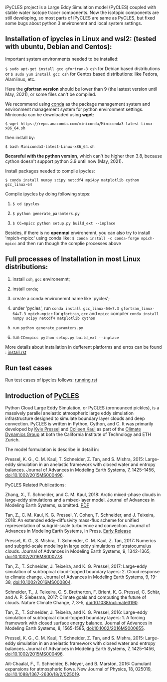 iPyCLES project is a Large Eddy Simulation model (PyCLES) coupled with stable water isotope tracer components. Now the isotopic components are still developing, so most parts of iPyCLES are same as PyCLES, but fixed some bugs about python 3 environemnt and local system settings.

## Installation of ipycles in Linux and wsl2: (tested with ubuntu, Debian and Centos):
Important system environments needed to be installed:

`$ sudo apt-get install gcc gfortran-8 csh` for Debian based distributions
or 
`$ sudo yum install gcc csh` for Centos based distributions: like Fedora, Alamlinux, etc.

Here the **gfortran version** should be lower than 9 (the lastest version until May, 2021), or some files can't be compiled.

We recommend using [conda](https://docs.conda.io/en/latest/) as the package management system and environment management system for python environment settings. Miniconda can be downloaded using **wget**:

`$ wget https://repo.anaconda.com/miniconda/Miniconda3-latest-Linux-x86_64.sh`

then install by:

`$ bash Miniconda3-latest-Linux-x86_64.sh`

**Becareful with the python version**, which can't be higher then 3.8, because cython doesn't support python 3.9 until now (May, 2021).

Install packages needed to compile ipycles:

`$ conda install numpy scipy netcdf4 mpi4py matplotlib cython gcc_linux-64`

Complie ipycles by doing following steps:

1. `$ cd ipycles`

2. `$ python generate_paramters.py`

3. `$ CC=mpicc python setup.py build_ext --inplace`

Besides, if there is no **openmpi** environemnt, you can also try to install 'mpich-mpicc' using conda like:
`$ conda install -c conda-forge mpich-mpicc`
and then run though the complie processes above 
## Full processes of Installation in most Linux distributions:
1. install `csh`, `gcc` environemnt;
2. install `conda`;
3. create a conda environemnt name like 'pycles';
4. under 'pycles', run 
    `conda install gcc_linux-64=7.3 gfortran_linux-64=7.3 mpich-mpicc` for `gfortran`, `gcc` and `mpicc` compiler
    `conda install numpy scipy netcdf4 matplotlib cython`

5. run `python generate_paramters.py`
6. run `CC=mpicc python setup.py build_ext --inplace` 

 More details about installation in defferent platforms and erros can be found : [install.rst](https://github.com/huzizhan/ipycles/blob/master/docs/source/install.rst)
## Run test cases
Run test cases of ipycles follows: [running.rst](https://github.com/huzizhan/ipycles/blob/master/docs/source/running.rst)
## Introduction of [PyCLES](https://github.com/pressel/pycles)
Python Cloud Large Eddy Simulation, or PyCLES (pronounced pickles), is a massively parallel anelastic atmospheric large eddy simulation infrastructure designed to simulate boundary layer clouds and deep convection. PyCLES is written in Python, Cython, and C. It was primarily developed by [Kyle Pressel](http://www.kylepressel.com) and [Colleen Kaul](http://www.colleenkaul.com) as part of the [Climate Dynamics Group](https://climate-dynamics.org/) at both the California Institute of Technology and ETH Zurich. 

The model formulation is describe in detail in: 

Pressel, K. G., C. M. Kaul, T. Schneider, Z. Tan, and S. Mishra, 2015: Large-eddy simulation in an anelastic framework with closed water and entropy balances. Journal of Advances in Modeling Earth Systems, 7, 1425–1456, [doi:10.1002/2015MS000496](http://dx.doi.org/10.1002/2015MS000496). 

PyCLES Related Publications:

Zhang, X., T. Schneider, and C. M. Kaul, 2018: Arctic mixed-phase clouds in large-eddy simulations and a mixed-layer model. Journal of Advances in Modeling Earth Systems, submitted. [PDF](http://climate-dynamics.org/wp-content/uploads/2018/01/isdac-revision.pdf)

Tan, Z., C. M. Kaul, K. G. Pressel, Y. Cohen, T. Schneider, and J. Teixeira, 2018: An extended eddy-diffusivity mass-flux scheme for unified representation of subgrid-scale turbulence and convection. Journal of Advances in Modeling Earth Systems, In Press. [Early Release](http://onlinelibrary.wiley.com/doi/10.1002/2017MS001162/full) 

Pressel, K. G., S. Mishra, T. Schneider, C. M. Kaul, Z. Tan, 2017: Numerics and subgrid-scale modeling in large eddy simulations of stratocumulus clouds. Journal of Advances in Modeling Earth Systems, 9, 1342-1365, [doi:10.1002/2016MS000778](http://dx.doi.org/10.1002/2016MS000778).

Tan, Z., T. Schneider, J. Teixeira, and K. G. Pressel, 2017: Large-eddy simulation of subtropical cloud-topped boundary layers: 2. Cloud response to climate change. Journal of Advances in Modeling Earth Systems, 9, 19-38, [doi:10.1002/2016MS000804](http://dx.doi.org/10.1002/2016MS000804).
 
Schneider, T., J. Teixeira, C. S. Bretherton, F. Brient, K. G. Pressel, C. Schär, and A. P. Siebesma, 2017: Climate goals and computing the future of clouds. Nature Climate Change, 7, 3-5, [doi:10.1038/nclimate3190](http://dx.doi.org/10.1038/nclimate3190).
 
Tan, Z., T. Schneider, J. Teixeira, and K. G. Pressel, 2016: Large-eddy simulation of subtropical cloud-topped boundary layers: 1. A forcing framework with closed surface energy balance. Journal of Advances in Modeling Earth Systems, 8, 1565-1585, [doi:10.1002/2016MS000655](http://dx.doi.org/10.1002/2016MS000655).

Pressel, K. G., C. M. Kaul, T. Schneider, Z. Tan, and S. Mishra, 2015: Large-eddy simulation in an anelastic framework with closed water and entropy balances. Journal of Advances in Modeling Earth Systems, 7, 1425–1456, [doi:10.1002/2015MS000496](http://dx.doi.org/10.1002/2015MS000496).

Ait-Chaalal, F., T. Schneider, B. Meyer, and B. Marston, 2016: Cumulant expansions for atmospheric flows. New Journal of Physics, 18, 025019, [doi:10.1088/1367-2630/18/2/025019](http://dx.doi.org/10.1088/1367-2630/18/2/025019).
